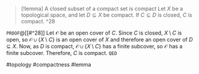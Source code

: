 >[!lemma] A closed subset of a compact set is compact
>Let $X$ be a topological space, and let $D \subseteq X$ be compact. If $C \subseteq D$ is closed, $C$ is compact. ^28

`PROOF`@[[#^28]]
Let $\mathcal{O}$ be an open cover of $C$. Since $C$ is closed, $X \setminus C$ is open, so $\mathcal{O} \cup \{X \setminus C\}$ is an open cover of $X$ and therefore an open cover of $D \subseteq X$. Now, as $D$ is compact, $\mathcal{O} \cup \{X \setminus C\}$ has a finite subcover, so $\mathcal{O}$ has a finite subcover. Therefore, $C$ is compact.
`QED`

#topology #compactness #lemma
